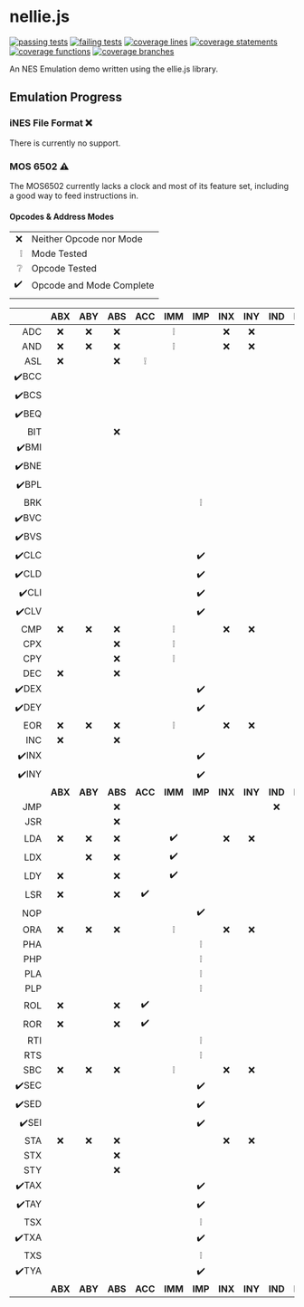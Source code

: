 # nellie.js
[![passing tests](https://img.shields.io/badge/dynamic/json?color=success&label=Tests&query=stats.passes&suffix=%20passing&url=https%3A%2F%2Fellieproject.github.io%2Fnellie.js%2Ftest.json&logo=github&logoColor=white)](https://github.com/ellieproject/nellie.js/actions/workflows/node.js.yml)
[![failing tests](https://img.shields.io/badge/dynamic/json?color=critical&label=Tests&query=stats.failures&suffix=%20failing&url=https%3A%2F%2Fellieproject.github.io%2Fnellie.js%2Ftest.json&logo=github&logoColor=white)](https://github.com/ellieproject/nellie.js/actions/workflows/node.js.yml)
[![coverage lines](https://img.shields.io/badge/dynamic/json?color=informational&label=Coverage&query=total.lines.pct&suffix=%25%20lines&url=https%3A%2F%2Fellieproject.github.io%2Fnellie.js%2Fcoverage%2Fcoverage-summary.json&logo=github&logoColor=white)](https://ellieproject.github.io/nellie.js/coverage)
[![coverage statements](https://img.shields.io/badge/dynamic/json?color=informational&label=Coverage&query=total.statements.pct&suffix=%25%20statements&url=https%3A%2F%2Fellieproject.github.io%2Fnellie.js%2Fcoverage%2Fcoverage-summary.json&logo=github&logoColor=white)](https://ellieproject.github.io/nellie.js/coverage)
[![coverage functions](https://img.shields.io/badge/dynamic/json?color=informational&label=Coverage&query=total.functions.pct&suffix=%25%20functions&url=https%3A%2F%2Fellieproject.github.io%2Fnellie.js%2Fcoverage%2Fcoverage-summary.json&logo=github&logoColor=white)](https://ellieproject.github.io/nellie.js/coverage)
[![coverage branches](https://img.shields.io/badge/dynamic/json?color=informational&label=Coverage&query=total.branches.pct&suffix=%25%20branches&url=https%3A%2F%2Fellieproject.github.io%2Fnellie.js%2Fcoverage%2Fcoverage-summary.json&logo=github&logoColor=white)](https://ellieproject.github.io/nellie.js/coverage)

An NES Emulation demo written using the ellie.js library.

## Emulation Progress

### iNES File Format ❌

There is currently no support.

### MOS 6502 ⚠️

The MOS6502 currently lacks a clock and most of its feature set, including a good way to feed instructions in.

#### Opcodes & Address Modes

|   |                          |
|--:|--------------------------|
| ❌ | Neither Opcode nor Mode  |
| ❕ | Mode Tested              |
| ❔ | Opcode Tested            |
| ✔️ | Opcode and Mode Complete |
|   |                          |

|     | ABX | ABY | ABS | ACC | IMM | IMP | INX | INY | IND | REL | ZPX | ZPY | ZP |
|----:|:---:|:---:|:---:|:---:|:---:|:---:|:---:|:---:|:---:|:---:|:---:|:---:|:--:|
| ADC |  ❌  |  ❌  |  ❌  |     |  ❕  |     |  ❌  |  ❌  |     |     |  ❌  |     |  ❌ |
| AND |  ❌  |  ❌  |  ❌  |     |  ❕  |     |  ❌  |  ❌  |     |     |  ❌  |     |  ❌ |
| ASL |  ❌  |     |  ❌  |  ❕  |     |     |     |     |     |     |  ❌  |     |  ❌ |
| ✔️BCC |     |     |     |     |     |     |     |     |     |  ✔️  |     |     |    |
| ✔️BCS |     |     |     |     |     |     |     |     |     |  ✔️  |     |     |    |
| ✔️BEQ |     |     |     |     |     |     |     |     |     |  ✔️  |     |     |    |
| BIT |     |     |  ❌  |     |     |     |     |     |     |     |     |     |  ❌ |
| ✔️BMI |     |     |     |     |     |     |     |     |     |  ✔️  |     |     |    |
| ✔️BNE |     |     |     |     |     |     |     |     |     |  ✔️  |     |     |    |
| ✔️BPL |     |     |     |     |     |     |     |     |     |  ✔️  |     |     |    |
| BRK |     |     |     |     |     |  ❕  |     |     |     |     |     |     |    |
| ✔️BVC |     |     |     |     |     |     |     |     |     |  ✔️  |     |     |    |
| ✔️BVS |     |     |     |     |     |     |     |     |     |  ✔️  |     |     |    |
| ✔️CLC |     |     |     |     |     |  ✔️  |     |     |     |     |     |     |    |
| ✔️CLD |     |     |     |     |     |  ✔️  |     |     |     |     |     |     |    |
| ✔️CLI |     |     |     |     |     |  ✔️  |     |     |     |     |     |     |    |
| ✔️CLV |     |     |     |     |     |  ✔️  |     |     |     |     |     |     |    |
| CMP |  ❌  |  ❌  |  ❌  |     |  ❕  |     |  ❌  |  ❌  |     |     |  ❌  |     |  ❌ |
| CPX |     |     |  ❌  |     |  ❕  |     |     |     |     |     |     |     |  ❌ |
| CPY |     |     |  ❌  |     |  ❕  |     |     |     |     |     |     |     |  ❌ |
| DEC |  ❌  |     |  ❌  |     |     |     |     |     |     |     |  ❌  |     |  ❌ |
| ✔️DEX |     |     |     |     |     |  ✔️  |     |     |     |     |     |     |    |
| ✔️DEY |     |     |     |     |     |  ✔️  |     |     |     |     |     |     |    |
| EOR |  ❌  |  ❌  |  ❌  |     |  ❕  |     |  ❌  |  ❌  |     |     |  ❌  |     |  ❌ |
| INC |  ❌  |     |  ❌  |     |     |     |     |     |     |     |  ❌  |     |  ❌ |
| ✔️INX |     |     |     |     |     |  ✔️  |     |     |     |     |     |     |    |
| ✔️INY |     |     |     |     |     |  ✔️  |     |     |     |     |     |     |    |
|     | **ABX** | **ABY** | **ABS** | **ACC** | **IMM** | **IMP** | **INX** | **INY** | **IND** | **REL** | **ZPX** | **ZPY** | **ZP** |
| JMP |     |     |  ❌  |     |     |     |     |     |  ❌  |     |     |     |    |
| JSR |     |     |  ❌  |     |     |     |     |     |     |     |     |     |    |
| LDA |  ❌  |  ❌  |  ❌  |     |  ✔️  |     |  ❌  |  ❌  |     |     |  ❌  |     |  ❌ |
| LDX |     |  ❌  |  ❌  |     |  ✔️  |     |     |     |     |     |     |  ❌  |  ❌ |
| LDY |  ❌  |     |  ❌  |     |  ✔️  |     |     |     |     |     |  ❌  |     |  ❌ |
| LSR |  ❌  |     |  ❌  |  ✔️  |     |     |     |     |     |     |  ❌  |     |  ❌ |
| NOP |     |     |     |     |     |  ✔️  |     |     |     |     |     |     |    |
| ORA |  ❌  |  ❌  |  ❌  |     |  ❕  |     |  ❌  |  ❌  |     |     |  ❌  |     |  ❌ |
| PHA |     |     |     |     |     |  ❕  |     |     |     |     |     |     |    |
| PHP |     |     |     |     |     |  ❕  |     |     |     |     |     |     |    |
| PLA |     |     |     |     |     |  ❕  |     |     |     |     |     |     |    |
| PLP |     |     |     |     |     |  ❕  |     |     |     |     |     |     |    |
| ROL |  ❌  |     |  ❌  |  ✔️  |     |     |     |     |     |     |  ❌  |     |  ❌ |
| ROR |  ❌  |     |  ❌  |  ✔️  |     |     |     |     |     |     |  ❌  |     |  ❌ |
| RTI |     |     |     |     |     |  ❕  |     |     |     |     |     |     |    |
| RTS |     |     |     |     |     |  ❕  |     |     |     |     |     |     |    |
| SBC |  ❌  |  ❌  |  ❌  |     |  ❕  |     |  ❌  |  ❌  |     |     |  ❌  |     |  ❌ |
| ✔️SEC |     |     |     |     |     |  ✔️  |     |     |     |     |     |     |    |
| ✔️SED |     |     |     |     |     |  ✔️  |     |     |     |     |     |     |    |
| ✔️SEI |     |     |     |     |     |  ✔️  |     |     |     |     |     |     |    |
| STA |  ❌  |  ❌  |  ❌  |     |     |     |  ❌  |  ❌  |     |     |  ❌  |     |  ❌ |
| STX |     |     |  ❌  |     |     |     |     |     |     |     |     |  ❌  |  ❌ |
| STY |     |     |  ❌  |     |     |     |     |     |     |     |  ❌  |     |  ❌ |
| ✔️TAX |     |     |     |     |     |  ✔️  |     |     |     |     |     |     |    |
| ✔️TAY |     |     |     |     |     |  ✔️  |     |     |     |     |     |     |    |
| TSX |     |     |     |     |     |  ❕  |     |     |     |     |     |     |    |
| ✔️TXA |     |     |     |     |     |  ✔️  |     |     |     |     |     |     |    |
| TXS |     |     |     |     |     |  ❕  |     |     |     |     |     |     |    |
| ✔️TYA |     |     |     |     |     |  ✔️  |     |     |     |     |     |     |    |
|     | **ABX** | **ABY** | **ABS** | **ACC** | **IMM** | **IMP** | **INX** | **INY** | **IND** | **REL** | **ZPX** | **ZPY** | **ZP** |
